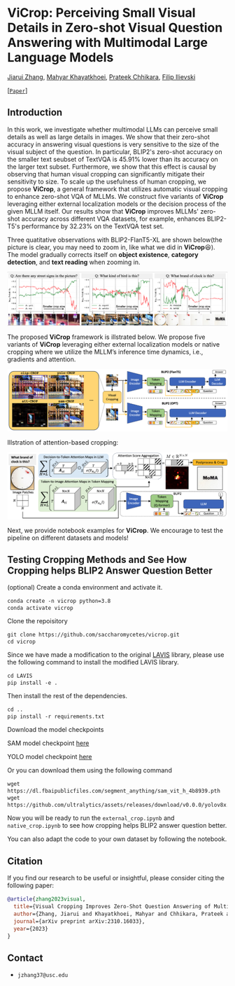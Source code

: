 # ViCrop: Perceiving Small Visual Details in Zero-shot Visual Question Answering with Multimodal Large Language Models

[Jiarui Zhang](https://saccharomycetes.github.io/), [Mahyar Khayatkhoei](https://mahyarkoy.github.io/), [Prateek Chhikara](https://www.prateekchhikara.com/), [Filip Ilievski](https://www.ilievski.info/)

[[`Paper`]](https://arxiv.org/abs/2310.16033)


## Introduction

In this work, we investigate whether multimodal LLMs can perceive small details as well as large details in images. We show that their zero-shot accuracy in answering visual questions is very sensitive to the size of the visual subject of the question. In particular, BLIP2's zero-shot accuracy on the smaller text seubset of TextVQA is $45.91$\% lower than its accuracy on the larger text subset. Furthermore, we show that this effect is causal by observing that human visual cropping can significantly mitigate their sensitivity to size. To scale up the usefulness of human cropping, we propose **ViCrop**, a general framework that utilizes automatic visual cropping to enhance zero-shot VQA of MLLMs. We construct five variants of **ViCrop** leveraging either external localization models or the decision process of the given MLLM itself. Our results show that **ViCrop** improves MLLMs' zero-shot accuracy across different VQA datasets, for example, enhances BLIP2-T5's performance by $32.23$\% on the TextVQA test set.

Three quatitative observations with BLIP2-FlanT5-XL are shown below(the picture is clear, you may need to zoom in, like what we did in **ViCrop**😆). The model gradually corrects itself on **object existence**, **category detection**, and **text reading** when zooming in.

![](figures/motivation.png)

The proposed **ViCrop** framework is illstrated below. We propose five variants of **ViCrop** leveraging either external localization models or native cropping where we utilize the MLLM’s inference time dynamics, i.e., gradients and attention.

![](figures/method.png)

Illstration of attention-based cropping:

![](figures/att.png)

Next, we provide notebook examples for **ViCrop**. We encourage to test the pipeline on different datasets and models!


## Testing Cropping Methods and See How Cropping helps BLIP2 Answer Question Better

(optional) Create a conda environment and activate it.

```
conda create -n vicrop python=3.8
conda activate vicrop
```

Clone the repoisitory

```
git clone https://github.com/saccharomycetes/vicrop.git
cd vicrop
```

Since we have made a modification to the original [LAVIS](https://github.com/salesforce/LAVIS) library, please use the following command to install the modified LAVIS library.

```
cd LAVIS
pip install -e .
```

Then install the rest of the dependencies.

```
cd ..
pip install -r requirements.txt
``````

Download the model checkpoints

SAM model checkpoint [here](https://dl.fbaipublicfiles.com/segment_anything/sam_vit_h_4b8939.pth)

YOLO model checkpoint [here](https://github.com/ultralytics/assets/releases/download/v0.0.0/yolov8x.pt)

Or you can download them using the following command

```
wget https://dl.fbaipublicfiles.com/segment_anything/sam_vit_h_4b8939.pth
wget https://github.com/ultralytics/assets/releases/download/v0.0.0/yolov8x.pt
```

Now you will be ready to run the `external_crop.ipynb` and `native_crop.ipynb` to see how cropping helps BLIP2 answer question better.

You can also adapt the code to your own dataset by following the notebook.

## Citation

If you find our research to be useful or insightful, please consider citing the following paper:

```bibtex
@article{zhang2023visual,
  title={Visual Cropping Improves Zero-Shot Question Answering of Multimodal Large Language Models},
  author={Zhang, Jiarui and Khayatkhoei, Mahyar and Chhikara, Prateek and Ilievski, Filip},
  journal={arXiv preprint arXiv:2310.16033},
  year={2023}
}
```

## Contact

-   `jzhang37@usc.edu`